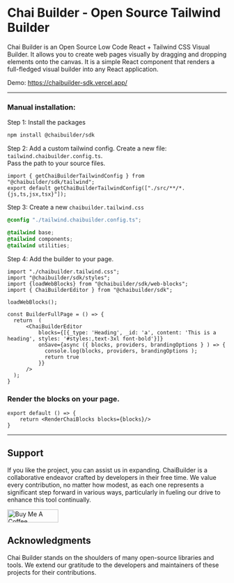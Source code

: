 # Chai Builder - Open Source Tailwind Builder

Chai Builder is an Open Source Low Code React + Tailwind CSS Visual Builder. 
It allows you to create web pages visually by dragging and dropping elements onto the canvas. 
It is a simple React component that renders a full-fledged visual builder into any React application. 

Demo: https://chaibuilder-sdk.vercel.app/

---

### Manual installation:

Step 1: Install the packages
```bash
npm install @chaibuilder/sdk
```

Step 2: Add a custom tailwind config.
Create a new file: `tailwind.chaibuilder.config.ts`. <br /> Pass the path to your source files.
```tsx
import { getChaiBuilderTailwindConfig } from "@chaibuilder/sdk/tailwind";
export default getChaiBuilderTailwindConfig(["./src/**/*.{js,ts,jsx,tsx}"]);

```

Step 3: Create a new `chaibuilder.tailwind.css`
```css
@config "./tailwind.chaibuilder.config.ts";

@tailwind base;
@tailwind components;
@tailwind utilities;
```

Step 4: Add the builder to your page.
```tsx
import "./chaibuilder.tailwind.css";
import "@chaibuilder/sdk/styles";
import {loadWebBlocks} from "@chaibuilder/sdk/web-blocks";
import { ChaiBuilderEditor } from "@chaibuilder/sdk";

loadWebBlocks();

const BuilderFullPage = () => {
  return  (
      <ChaiBuilderEditor
          blocks={[{_type: 'Heading', _id: 'a', content: 'This is a heading', styles: '#styles:,text-3xl font-bold'}]}
          onSave={async ({ blocks, providers, brandingOptions } ) => {
            console.log(blocks, providers, brandingOptions );
            return true
          }}
      />
  );
}
```
    
### Render the blocks on your page.

```tsx
export default () => {
    return <RenderChaiBlocks blocks={blocks}/>
}
```

---
## Support
If you like the project, you can assist us in expanding. ChaiBuilder is a collaborative endeavor crafted by developers in their free time. We value every contribution, no matter how modest, as each one represents a significant step forward in various ways, particularly in fueling our drive to enhance this tool continually.

<a href="https://www.buymeacoffee.com/chaibuilder" target="_blank"><img src="https://cdn.buymeacoffee.com/buttons/v2/default-yellow.png" alt="Buy Me A Coffee" style="height: 30px !important;width: 117px !important;" ></a>


## Acknowledgments
Chai Builder stands on the shoulders of many open-source libraries and tools. We extend our gratitude to the developers and maintainers of these projects for their contributions.
